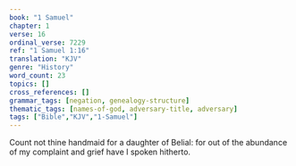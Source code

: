 ```yaml
---
book: "1 Samuel"
chapter: 1
verse: 16
ordinal_verse: 7229
ref: "1 Samuel 1:16"
translation: "KJV"
genre: "History"
word_count: 23
topics: []
cross_references: []
grammar_tags: [negation, genealogy-structure]
thematic_tags: [names-of-god, adversary-title, adversary]
tags: ["Bible","KJV","1-Samuel"]
---
```

Count not thine handmaid for a daughter of Belial: for out of the abundance of my complaint and grief have I spoken hitherto.
